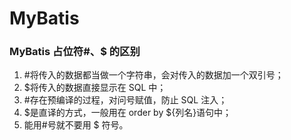 # MyBatis

### MyBatis 占位符#、$ 的区别

1. #将传入的数据都当做一个字符串，会对传入的数据加一个双引号；
2. $将传入的数据直接显示在 SQL 中；
3. #存在预编译的过程，对问号赋值，防止 SQL 注入；
4. $是直译的方式，一般用在 order by ${列名}语句中；
5. 能用#号就不要用 $ 符号。